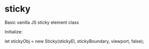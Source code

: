 # sticky
Basic vanilla JS sticky element class

Initialize:

let stickyObj = new Sticky(stickyEl, stickyBoundary, viewport, false);


